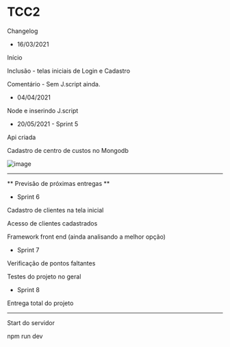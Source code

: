 # TCC2

Changelog

- 16/03/2021

Início 

Inclusão - telas iniciais de Login e Cadastro 

Comentário - Sem J.script ainda.

- 04/04/2021

Node e inserindo J.script

- 20/05/2021 - Sprint 5

Api criada

Cadastro de centro de custos no Mongodb

![image](https://user-images.githubusercontent.com/42076192/118302356-7b457b80-b4ba-11eb-8ce5-cc06bb0716b9.png)


-----

** Previsão de próximas entregas **

- Sprint 6 

Cadastro de clientes na tela inicial

Acesso de clientes cadastrados

Framework front end (ainda analisando a melhor opção)

- Sprint 7

Verificação de pontos faltantes

Testes do projeto no geral

- Sprint 8 

Entrega total do projeto


---

Start do servidor

npm run dev
